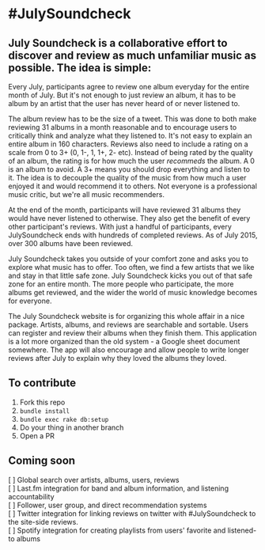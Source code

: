 # #JulySoundcheck
## July Soundcheck is a collaborative effort to discover and review as much unfamiliar music as possible. The idea is simple:  
Every July, participants agree to review one album everyday for the entire month of July. But it's not enough to just review an album, it has to be album by an artist that the user has never heard of or never listened to.    

The album review has to be the size of a tweet. This was done to both make reviewing 31 albums in a month reasonable and to encourage users to critically think and analyze what they listened to. It's not easy to explain an entire album in 160 characters. Reviews also need to include a rating on a scale from 0 to 3+ (0, 1-, 1, 1+, 2- etc). Instead of being rated by the quality of an album, the rating is for how much the user *recommeds* the album. A 0 is an album to avoid. A 3+ means you should drop everything and listen to it. The idea is to decouple the quality of the music from how much a user enjoyed it and would recommend it to others. Not everyone is a professional music critic, but we're all music recommenders.

At the end of the month, participants will have reviewed 31 albums they would have never listened to otherwise. They also get the benefit of every other participant's reviews. With just a handful of participants, every JulySoundcheck ends with hundreds of completed reviews. As of July 2015, over 300 albums have been reviewed. 

July Soundcheck takes you outside of your comfort zone and asks you to explore what music has to offer. Too often, we find a few artists that we like and stay in that little safe zone. July Soundcheck kicks you out of that safe zone for an entire month. The more people who participate, the more albums get reviewed, and the wider the world of music knowledge becomes for everyone.

The July Soundcheck website is for organizing this whole affair in a nice package. Artists, albums, and reviews are searchable and sortable. Users can register and review their albums when they finish them. This application is a lot more organized than the old system - a Google sheet document somewhere. The app will also encourage and allow people to write longer reviews after July to explain why they loved the albums they loved.

## To contribute
1. Fork this repo
2. `bundle install`
3. `bundle exec rake db:setup`
4. Do your thing in another branch
5. Open a PR

## Coming soon
[ ] Global search over artists, albums, users, reviews  
[ ] Last.fm integration for band and album information, and listening accountability  
[ ] Follower, user group, and direct recommendation systems  
[ ] Twitter integration for linking reviews on twitter with #JulySoundcheck to the site-side reviews.  
[ ] Spotify integration for creating playlists from users' favorite and listened-to albums  
